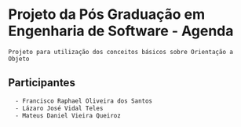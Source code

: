 # Projeto da Pós Graduação em Engenharia de Software - Agenda
```Projeto para utilização dos conceitos básicos sobre Orientação a Objeto```
 
## Participantes

```bash
  - Francisco Raphael Oliveira dos Santos
  - Lázaro José Vidal Teles
  - Mateus Daniel Vieira Queiroz
```

